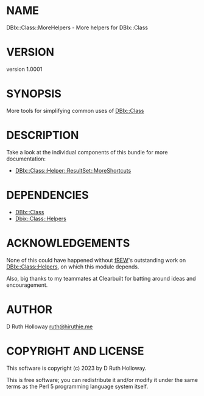 # NAME

DBIx::Class::MoreHelpers - More helpers for DBIx::Class

# VERSION

version 1.0001

# SYNOPSIS

More tools for simplifying common uses of [DBIx::Class](https://metacpan.org/pod/DBIx%3A%3AClass)

# DESCRIPTION

Take a look at the individual components of this bundle for more documentation:

- [DBIx::Class::Helper::ResultSet::MoreShortcuts](https://metacpan.org/pod/DBIx%3A%3AClass%3A%3AHelper%3A%3AResultSet%3A%3AMoreShortcuts)

# DEPENDENCIES

- [DBIx::Class](https://metacpan.org/pod/DBIx%3A%3AClass)
- [Dbix::Class::Helpers](https://metacpan.org/pod/Dbix%3A%3AClass%3A%3AHelpers)

# ACKNOWLEDGEMENTS

None of this could have happened without [fREW](https://metacpan.org/author/FREW)'s outstanding
work on [DBIx::Class::Helpers](https://metacpan.org/pod/DBIx%3A%3AClass%3A%3AHelpers), on which this module depends.

Also, big thanks to my teammates at Clearbuilt for batting around ideas and encouragement.

# AUTHOR

D Ruth Holloway <ruth@hiruthie.me>

# COPYRIGHT AND LICENSE

This software is copyright (c) 2023 by D Ruth Holloway.

This is free software; you can redistribute it and/or modify it under
the same terms as the Perl 5 programming language system itself.
